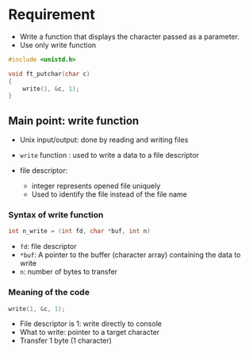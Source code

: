 # Requirement

- Write a function that displays the character passed as a parameter.
- Use only write function

```c
#include <unistd.h>

void ft_putchar(char c)
{
    write(1, &c, 1);
}
```

## Main point: write function

- Unix input/output: done by reading and writing files

- `write` function : used to write a data to a file descriptor
- file descriptor:
	- integer represents opened file uniquely
	- Used to identify the file instead of the file name

### Syntax of write function

```c
int n_write = (int fd, char *buf, int n)
```
- `fd`: file descriptor
- `*buf`: A pointer to the buffer (character array) containing the data to write
- `n`: number of bytes to transfer

### Meaning of the code

```c
write(1, &c, 1);
```
- File descriptor is 1: write directly to console
- What to write: pointer to a target character
- Transfer 1 byte (1 character)